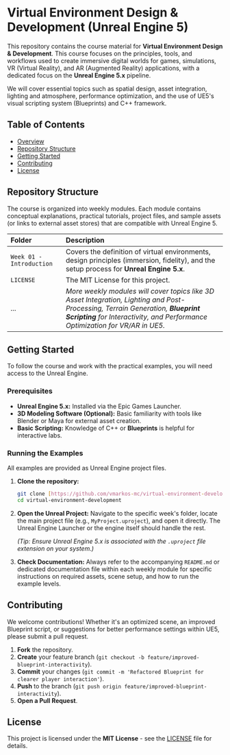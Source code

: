 # Virtual Environment Design & Development (Unreal Engine 5)

This repository contains the course material for **Virtual Environment Design & Development**. This course focuses on the principles, tools, and workflows used to create immersive digital worlds for games, simulations, VR (Virtual Reality), and AR (Augmented Reality) applications, with a dedicated focus on the **Unreal Engine 5.x** pipeline.

We will cover essential topics such as spatial design, asset integration, lighting and atmosphere, performance optimization, and the use of UE5's visual scripting system (Blueprints) and C++ framework.

## Table of Contents

* [Overview](#-virtual-environment-design--development-unreal-engine-5)
* [Repository Structure](#repository-structure)
* [Getting Started](#getting-started)
* [Contributing](#contributing)
* [License](#license)

## Repository Structure

The course is organized into weekly modules. Each module contains conceptual explanations, practical tutorials, project files, and sample assets (or links to external asset stores) that are compatible with Unreal Engine 5.

| Folder | Description |
| :--- | :--- |
| `Week 01 - Introduction` | Covers the definition of virtual environments, design principles (immersion, fidelity), and the setup process for **Unreal Engine 5.x**. |
| `LICENSE` | The MIT License for this project. |
| ... | *More weekly modules will cover topics like 3D Asset Integration, Lighting and Post-Processing, Terrain Generation, **Blueprint Scripting** for Interactivity, and Performance Optimization for VR/AR in UE5.* |

## Getting Started

To follow the course and work with the practical examples, you will need access to the Unreal Engine.

### Prerequisites

* **Unreal Engine 5.x:** Installed via the Epic Games Launcher.
* **3D Modeling Software (Optional):** Basic familiarity with tools like Blender or Maya for external asset creation.
* **Basic Scripting:** Knowledge of C++ or **Blueprints** is helpful for interactive labs.

### Running the Examples

All examples are provided as Unreal Engine project files.

1.  **Clone the repository:**
    ```bash
    git clone [https://github.com/vmarkos-mc/virtual-environment-development.git](https://github.com/vmarkos-mc/virtual-environment-development.git)
    cd virtual-environment-development
    ```

2.  **Open the Unreal Project:**
    Navigate to the specific week's folder, locate the main project file (e.g., `MyProject.uproject`), and open it directly. The Unreal Engine Launcher or the engine itself should handle the rest.
    
    *(Tip: Ensure Unreal Engine 5.x is associated with the `.uproject` file extension on your system.)*

3.  **Check Documentation:**
    Always refer to the accompanying `README.md` or dedicated documentation file within each weekly module for specific instructions on required assets, scene setup, and how to run the example levels.

## Contributing

We welcome contributions! Whether it's an optimized scene, an improved Blueprint script, or suggestions for better performance settings within UE5, please submit a pull request.

1.  **Fork** the repository.
2.  **Create** your feature branch (`git checkout -b feature/improved-blueprint-interactivity`).
3.  **Commit** your changes (`git commit -m 'Refactored Blueprint for clearer player interaction'`).
4.  **Push** to the branch (`git push origin feature/improved-blueprint-interactivity`).
5.  **Open a Pull Request**.

## License

This project is licensed under the **MIT License** - see the [LICENSE](LICENSE) file for details.
